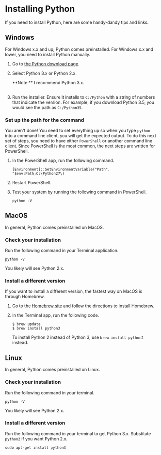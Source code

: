 # Installing Python

If you need to install Python, here are some handy-dandy tips and links.

## Windows

For Windows x.x and up, Python comes preinstalled. For Windows x.x and lower,
you need to install Python manually.

1.  Go to [the Python download page](https://www.python.org/downloads/).

1.  Select Python 3.x or Python 2.x.

    <div class="note">**Note:** I recommend Python 3.x.</div>
    <br/>

1.  Run the installer. Ensure it installs to `C:/Python` with a string of
    numbers that indicate the version. For example, if you download Python 3.5,
    you would see the path as `C:/Python35`.

### Set up the path for the command

You aren't done! You need to set everything up so when you type `python` into
a command line client, you will get the expected output. To do this next set of
steps, you need to have either `PowerShell` or another command line client.
Since PowerShell is the most common, the next steps are written for
PowerShell.

1.  In the PowerShell app, run the following command.

        [Environment]::SetEnvironmentVariable("Path", "$env:Path;C:\Python27\)

1.  Restart PowerShell.

1.  Test your system by running the following command in PowerShell.

        python -V


## MacOS

In general, Python comes preinstalled on MacOS.

### Check your installation

Run the following command in your Terminal application.

    python -V

You likely will see Python 2.x.

### Install a different version

If you want to install a different version, the fastest way on MacOS is through
Homebrew.

1.  Go to the [Homebrew site](https://brew.sh/) and follow the directions to
   install Homebrew.

1.  In the Terminal app, run the following code.

        $ brew update
        $ brew install python3


    To install Python 2 instead of Python 3, use `brew install python2` instead.

## Linux

In general, Python comes preinstalled on Linux.

### Check your installation

Run the following command in your terminal.

    python -V

You likely will see Python 2.x.

### Install a different version

Run the following command in your terminal to get Python 3.x. Substitute
`python2` if you want Python 2.x.

    sudo apt-get install python3
